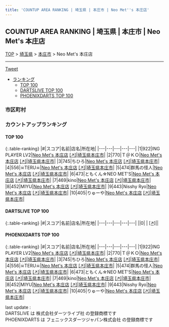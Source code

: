 ```yaml
---
title: 'COUNTUP AREA RANKING | 埼玉県 | 本庄市 | Neo Met''s 本庄店'
---
```

## COUNTUP AREA RANKING | 埼玉県 | 本庄市 | Neo Met's 本庄店

[TOP](/darts/rank/) > [埼玉県](/darts/rank/埼玉県/) > [本庄市](/darts/rank/埼玉県/本庄市/) > Neo Met's 本庄店

___

<a href="https://twitter.com/share?ref_src=twsrc%5Etfw" data-text="COUNTUP AREA RANKING | 埼玉県本庄市Neo Met's 本庄店" class="twitter-share-button" data-hashtags="DARTSLIVE,PHOENIXDARTS,darts,ダーツ" data-show-count="false">Tweet</a>

* [ランキング](#カウントアップランキング)
    * [TOP 100](#top-100)
    * [DARTSLIVE TOP 100](#dartslive-top-100)
    * [PHOENIXDARTS TOP 100](#phoenixdarts-top-100)

### 市区町村

<ul>

</ul>

### カウントアップランキング

#### TOP 100



{:.table-ranking}
|#|スコア|名前|店名|所在地|
|---|---|---|---|---|
|1|922|<span class="rank-name-pd">ING PLAYER LV2</span>|<a href="/darts/rank/shops/84159.html">Neo Met's 本庄店</a> <a href="https://vs.phoenixdarts.com/jp/shop/shopDetailInfo/s_84159?s_seq=84159">[↗]</a>|<a href="/darts/rank/埼玉県/本庄市">埼玉県本庄市</a>|
|2|770|<span class="rank-name-pd">Ｔ＠ＫＯ</span>|<a href="/darts/rank/shops/84159.html">Neo Met's 本庄店</a> <a href="https://vs.phoenixdarts.com/jp/shop/shopDetailInfo/s_84159?s_seq=84159">[↗]</a>|<a href="/darts/rank/埼玉県/本庄市">埼玉県本庄市</a>|
|3|745|<span class="rank-name-pd">ちひろ</span>|<a href="/darts/rank/shops/84159.html">Neo Met's 本庄店</a> <a href="https://vs.phoenixdarts.com/jp/shop/shopDetailInfo/s_84159?s_seq=84159">[↗]</a>|<a href="/darts/rank/埼玉県/本庄市">埼玉県本庄市</a>|
|4|556|<span class="rank-name-pd">☠TERU☠</span>|<a href="/darts/rank/shops/84159.html">Neo Met's 本庄店</a> <a href="https://vs.phoenixdarts.com/jp/shop/shopDetailInfo/s_84159?s_seq=84159">[↗]</a>|<a href="/darts/rank/埼玉県/本庄市">埼玉県本庄市</a>|
|5|474|<span class="rank-name-pd">群馬の怪人</span>|<a href="/darts/rank/shops/84159.html">Neo Met's 本庄店</a> <a href="https://vs.phoenixdarts.com/jp/shop/shopDetailInfo/s_84159?s_seq=84159">[↗]</a>|<a href="/darts/rank/埼玉県/本庄市">埼玉県本庄市</a>|
|6|473|<span class="rank-name-pd">ともくん☆NEO MET&#x27;S</span>|<a href="/darts/rank/shops/84159.html">Neo Met's 本庄店</a> <a href="https://vs.phoenixdarts.com/jp/shop/shopDetailInfo/s_84159?s_seq=84159">[↗]</a>|<a href="/darts/rank/埼玉県/本庄市">埼玉県本庄市</a>|
|7|469|<span class="rank-name-pd">kino</span>|<a href="/darts/rank/shops/84159.html">Neo Met's 本庄店</a> <a href="https://vs.phoenixdarts.com/jp/shop/shopDetailInfo/s_84159?s_seq=84159">[↗]</a>|<a href="/darts/rank/埼玉県/本庄市">埼玉県本庄市</a>|
|8|452|<span class="rank-name-pd">MIYU</span>|<a href="/darts/rank/shops/84159.html">Neo Met's 本庄店</a> <a href="https://vs.phoenixdarts.com/jp/shop/shopDetailInfo/s_84159?s_seq=84159">[↗]</a>|<a href="/darts/rank/埼玉県/本庄市">埼玉県本庄市</a>|
|9|443|<span class="rank-name-pd">Nisshy Ryo</span>|<a href="/darts/rank/shops/84159.html">Neo Met's 本庄店</a> <a href="https://vs.phoenixdarts.com/jp/shop/shopDetailInfo/s_84159?s_seq=84159">[↗]</a>|<a href="/darts/rank/埼玉県/本庄市">埼玉県本庄市</a>|
|10|405|<span class="rank-name-pd">りゅーや</span>|<a href="/darts/rank/shops/84159.html">Neo Met's 本庄店</a> <a href="https://vs.phoenixdarts.com/jp/shop/shopDetailInfo/s_84159?s_seq=84159">[↗]</a>|<a href="/darts/rank/埼玉県/本庄市">埼玉県本庄市</a>|


#### DARTSLIVE TOP 100



{:.table-ranking}
|#|スコア|名前|店名|所在地|
|---|---|---|---|---|
||0|<span class="rank-name-dl"> </span>|<a href="/darts/rank/shops/.html"></a> <a href="">[↗]</a>|<a href="/darts/rank//"></a>|


#### PHOENIXDARTS TOP 100



{:.table-ranking}
|#|スコア|名前|店名|所在地|
|---|---|---|---|---|
|1|922|<span class="rank-name-pd">ING PLAYER LV2</span>|<a href="/darts/rank/shops/84159.html">Neo Met's 本庄店</a> <a href="https://vs.phoenixdarts.com/jp/shop/shopDetailInfo/s_84159?s_seq=84159">[↗]</a>|<a href="/darts/rank/埼玉県/本庄市">埼玉県本庄市</a>|
|2|770|<span class="rank-name-pd">Ｔ＠ＫＯ</span>|<a href="/darts/rank/shops/84159.html">Neo Met's 本庄店</a> <a href="https://vs.phoenixdarts.com/jp/shop/shopDetailInfo/s_84159?s_seq=84159">[↗]</a>|<a href="/darts/rank/埼玉県/本庄市">埼玉県本庄市</a>|
|3|745|<span class="rank-name-pd">ちひろ</span>|<a href="/darts/rank/shops/84159.html">Neo Met's 本庄店</a> <a href="https://vs.phoenixdarts.com/jp/shop/shopDetailInfo/s_84159?s_seq=84159">[↗]</a>|<a href="/darts/rank/埼玉県/本庄市">埼玉県本庄市</a>|
|4|556|<span class="rank-name-pd">☠TERU☠</span>|<a href="/darts/rank/shops/84159.html">Neo Met's 本庄店</a> <a href="https://vs.phoenixdarts.com/jp/shop/shopDetailInfo/s_84159?s_seq=84159">[↗]</a>|<a href="/darts/rank/埼玉県/本庄市">埼玉県本庄市</a>|
|5|474|<span class="rank-name-pd">群馬の怪人</span>|<a href="/darts/rank/shops/84159.html">Neo Met's 本庄店</a> <a href="https://vs.phoenixdarts.com/jp/shop/shopDetailInfo/s_84159?s_seq=84159">[↗]</a>|<a href="/darts/rank/埼玉県/本庄市">埼玉県本庄市</a>|
|6|473|<span class="rank-name-pd">ともくん☆NEO MET&#x27;S</span>|<a href="/darts/rank/shops/84159.html">Neo Met's 本庄店</a> <a href="https://vs.phoenixdarts.com/jp/shop/shopDetailInfo/s_84159?s_seq=84159">[↗]</a>|<a href="/darts/rank/埼玉県/本庄市">埼玉県本庄市</a>|
|7|469|<span class="rank-name-pd">kino</span>|<a href="/darts/rank/shops/84159.html">Neo Met's 本庄店</a> <a href="https://vs.phoenixdarts.com/jp/shop/shopDetailInfo/s_84159?s_seq=84159">[↗]</a>|<a href="/darts/rank/埼玉県/本庄市">埼玉県本庄市</a>|
|8|452|<span class="rank-name-pd">MIYU</span>|<a href="/darts/rank/shops/84159.html">Neo Met's 本庄店</a> <a href="https://vs.phoenixdarts.com/jp/shop/shopDetailInfo/s_84159?s_seq=84159">[↗]</a>|<a href="/darts/rank/埼玉県/本庄市">埼玉県本庄市</a>|
|9|443|<span class="rank-name-pd">Nisshy Ryo</span>|<a href="/darts/rank/shops/84159.html">Neo Met's 本庄店</a> <a href="https://vs.phoenixdarts.com/jp/shop/shopDetailInfo/s_84159?s_seq=84159">[↗]</a>|<a href="/darts/rank/埼玉県/本庄市">埼玉県本庄市</a>|
|10|405|<span class="rank-name-pd">りゅーや</span>|<a href="/darts/rank/shops/84159.html">Neo Met's 本庄店</a> <a href="https://vs.phoenixdarts.com/jp/shop/shopDetailInfo/s_84159?s_seq=84159">[↗]</a>|<a href="/darts/rank/埼玉県/本庄市">埼玉県本庄市</a>|


<div class="footer border-top border-gray-light mt-5 pt-3 text-right text-gray">
    last update : <span style="font-weight: italic" id="foot_last_modified"></span><br />
    DARTSLIVE は 株式会社ダーツライブ社 の登録商標です<br />
    PHOENIXDARTS は フェニックスダーツジャパン株式会社 の登録商標です<br />
</div>

<script src="https://cdnjs.cloudflare.com/ajax/libs/jquery.tablesorter/2.31.3/js/jquery.tablesorter.min.js" integrity="sha512-qzgd5cYSZcosqpzpn7zF2ZId8f/8CHmFKZ8j7mU4OUXTNRd5g+ZHBPsgKEwoqxCtdQvExE5LprwwPAgoicguNg==" crossorigin="anonymous" referrerpolicy="no-referrer"></script>
<link rel="stylesheet" href="https://cdnjs.cloudflare.com/ajax/libs/jquery.tablesorter/2.31.3/css/theme.default.min.css" integrity="sha512-wghhOJkjQX0Lh3NSWvNKeZ0ZpNn+SPVXX1Qyc9OCaogADktxrBiBdKGDoqVUOyhStvMBmJQ8ZdMHiR3wuEq8+w==" crossorigin="anonymous" referrerpolicy="no-referrer" />
<script>
$(function() {
    $(".table-ranking").tablesorter({sortList:[[0, 0]]});
    $("#foot_last_modified").text(formatDate(new Date(document.lastModified), 'yyyy-MM-dd HH:mm:ss'));
});
</script>

<script async src="https://platform.twitter.com/widgets.js" charset="utf-8"></script>